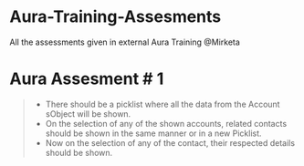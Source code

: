 # Aura-Training-Assesments
All the assessments given in external Aura Training @Mirketa

# Aura Assesment # 1


> - There should be a picklist where all the data from the Account sObject will be shown. 
> - On the selection of any of the shown accounts, related contacts should be shown in the same manner or in a new Picklist. 
> - Now on the selection of any of the contact, their respected details should be shown.


